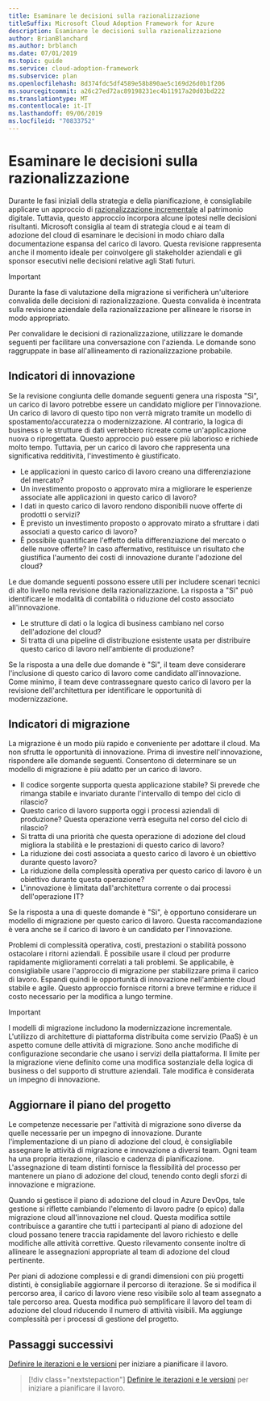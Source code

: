 ```yaml
---
title: Esaminare le decisioni sulla razionalizzazione
titleSuffix: Microsoft Cloud Adoption Framework for Azure
description: Esaminare le decisioni sulla razionalizzazione
author: BrianBlanchard
ms.author: brblanch
ms.date: 07/01/2019
ms.topic: guide
ms.service: cloud-adoption-framework
ms.subservice: plan
ms.openlocfilehash: 8d374fdc5df4589e58b890ae5c169d26d0b1f206
ms.sourcegitcommit: a26c27ed72ac89198231ec4b11917a20d03bd222
ms.translationtype: MT
ms.contentlocale: it-IT
ms.lasthandoff: 09/06/2019
ms.locfileid: "70833752"
---
```

# <a name="review-rationalization-decisions"></a>Esaminare le decisioni sulla razionalizzazione

Durante le fasi iniziali della strategia e della pianificazione, è consigliabile applicare un approccio di [razionalizzazione incrementale](../digital-estate/rationalize.md#incremental-rationalization) al patrimonio digitale. Tuttavia, questo approccio incorpora alcune ipotesi nelle decisioni risultanti. Microsoft consiglia al team di strategia cloud e ai team di adozione del cloud di esaminare le decisioni in modo chiaro dalla documentazione espansa del carico di lavoro. Questa revisione rappresenta anche il momento ideale per coinvolgere gli stakeholder aziendali e gli sponsor esecutivi nelle decisioni relative agli Stati futuri.

> [!IMPORTANT]
> Durante la fase di valutazione della migrazione si verificherà un'ulteriore convalida delle decisioni di razionalizzazione. Questa convalida è incentrata sulla revisione aziendale della razionalizzazione per allineare le risorse in modo appropriato.

Per convalidare le decisioni di razionalizzazione, utilizzare le domande seguenti per facilitare una conversazione con l'azienda. Le domande sono raggruppate in base all'allineamento di razionalizzazione probabile.

## <a name="innovation-indicators"></a>Indicatori di innovazione

Se la revisione congiunta delle domande seguenti genera una risposta "Sì", un carico di lavoro potrebbe essere un candidato migliore per l'innovazione. Un carico di lavoro di questo tipo non verrà migrato tramite un modello di spostamento/accuratezza o modernizzazione. Al contrario, la logica di business o le strutture di dati verrebbero ricreate come un'applicazione nuova o riprogettata. Questo approccio può essere più laborioso e richiede molto tempo. Tuttavia, per un carico di lavoro che rappresenta una significativa redditività, l'investimento è giustificato.

- Le applicazioni in questo carico di lavoro creano una differenziazione del mercato?
- Un investimento proposto o approvato mira a migliorare le esperienze associate alle applicazioni in questo carico di lavoro?
- I dati in questo carico di lavoro rendono disponibili nuove offerte di prodotti o servizi?
- È previsto un investimento proposto o approvato mirato a sfruttare i dati associati a questo carico di lavoro?
- È possibile quantificare l'effetto della differenziazione del mercato o delle nuove offerte? In caso affermativo, restituisce un risultato che giustifica l'aumento dei costi di innovazione durante l'adozione del cloud?

Le due domande seguenti possono essere utili per includere scenari tecnici di alto livello nella revisione della razionalizzazione. La risposta a "Sì" può identificare le modalità di contabilità o riduzione del costo associato all'innovazione.

- Le strutture di dati o la logica di business cambiano nel corso dell'adozione del cloud?
- Si tratta di una pipeline di distribuzione esistente usata per distribuire questo carico di lavoro nell'ambiente di produzione?

Se la risposta a una delle due domande è "Sì", il team deve considerare l'inclusione di questo carico di lavoro come candidato all'innovazione. Come minimo, il team deve contrassegnare questo carico di lavoro per la revisione dell'architettura per identificare le opportunità di modernizzazione.

## <a name="migration-indicators"></a>Indicatori di migrazione

La migrazione è un modo più rapido e conveniente per adottare il cloud. Ma non sfrutta le opportunità di innovazione. Prima di investire nell'innovazione, rispondere alle domande seguenti. Consentono di determinare se un modello di migrazione è più adatto per un carico di lavoro.

- Il codice sorgente supporta questa applicazione stabile? Si prevede che rimanga stabile e invariato durante l'intervallo di tempo del ciclo di rilascio?
- Questo carico di lavoro supporta oggi i processi aziendali di produzione? Questa operazione verrà eseguita nel corso del ciclo di rilascio?
- Si tratta di una priorità che questa operazione di adozione del cloud migliora la stabilità e le prestazioni di questo carico di lavoro?
- La riduzione dei costi associata a questo carico di lavoro è un obiettivo durante questo lavoro?
- La riduzione della complessità operativa per questo carico di lavoro è un obiettivo durante questa operazione?
- L'innovazione è limitata dall'architettura corrente o dai processi dell'operazione IT?

Se la risposta a una di queste domande è "Sì", è opportuno considerare un modello di migrazione per questo carico di lavoro. Questa raccomandazione è vera anche se il carico di lavoro è un candidato per l'innovazione.

Problemi di complessità operativa, costi, prestazioni o stabilità possono ostacolare i ritorni aziendali. È possibile usare il cloud per produrre rapidamente miglioramenti correlati a tali problemi. Se applicabile, è consigliabile usare l'approccio di migrazione per stabilizzare prima il carico di lavoro. Espandi quindi le opportunità di innovazione nell'ambiente cloud stabile e agile. Questo approccio fornisce ritorni a breve termine e riduce il costo necessario per la modifica a lungo termine.

> [!IMPORTANT]
> I modelli di migrazione includono la modernizzazione incrementale. L'utilizzo di architetture di piattaforma distribuita come servizio (PaaS) è un aspetto comune delle attività di migrazione. Sono anche modifiche di configurazione secondarie che usano i servizi della piattaforma. Il limite per la migrazione viene definito come una modifica sostanziale della logica di business o del supporto di strutture aziendali. Tale modifica è considerata un impegno di innovazione.

## <a name="update-the-project-plan"></a>Aggiornare il piano del progetto

Le competenze necessarie per l'attività di migrazione sono diverse da quelle necessarie per un impegno di innovazione. Durante l'implementazione di un piano di adozione del cloud, è consigliabile assegnare le attività di migrazione e innovazione a diversi team. Ogni team ha una propria iterazione, rilascio e cadenza di pianificazione. L'assegnazione di team distinti fornisce la flessibilità del processo per mantenere un piano di adozione del cloud, tenendo conto degli sforzi di innovazione e migrazione.

Quando si gestisce il piano di adozione del cloud in Azure DevOps, tale gestione si riflette cambiando l'elemento di lavoro padre (o epico) dalla migrazione cloud all'innovazione nel cloud. Questa modifica sottile contribuisce a garantire che tutti i partecipanti al piano di adozione del cloud possano tenere traccia rapidamente del lavoro richiesto e delle modifiche alle attività correttive. Questo rilevamento consente inoltre di allineare le assegnazioni appropriate al team di adozione del cloud pertinente.

Per piani di adozione complessi e di grandi dimensioni con più progetti distinti, è consigliabile aggiornare il percorso di iterazione. Se si modifica il percorso area, il carico di lavoro viene reso visibile solo al team assegnato a tale percorso area. Questa modifica può semplificare il lavoro del team di adozione del cloud riducendo il numero di attività visibili. Ma aggiunge complessità per i processi di gestione del progetto.

## <a name="next-steps"></a>Passaggi successivi

[Definire le iterazioni e le versioni](./iteration-paths.md) per iniziare a pianificare il lavoro.

> [!div class="nextstepaction"]
> [Definire le iterazioni e le versioni](./iteration-paths.md) per iniziare a pianificare il lavoro.
